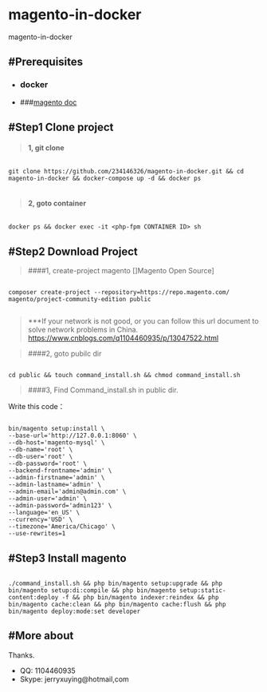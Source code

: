 # magento-in-docker
magento-in-docker 

## #Prerequisites

- ### docker
- ###[magento doc](https://devdocs.magento.com/guides/v2.3/install-gde/prereq/nginx.html) 

## #Step1 Clone project

> #### 1, git clone 

```$xslt

git clone https://github.com/234146326/magento-in-docker.git && cd magento-in-docker && docker-compose up -d && docker ps 


``` 

> #### 2, goto container 

```$xslt

docker ps && docker exec -it <php-fpm CONTAINER ID> sh

```



## #Step2 Download Project

> ####1, create-project magento []Magento Open Source]


````$xslt

composer create-project --repository=https://repo.magento.com/ magento/project-community-edition public


````

> ***If your network is not good, or you can follow this url document to solve network problems in China.
https://www.cnblogs.com/q1104460935/p/13047522.html

> ####2, goto pubilc dir

```$xslt

cd public && touch command_install.sh && chmod command_install.sh 

```
> ####3, Find Command_install.sh in public dir.

Write this code：

```$xslt

bin/magento setup:install \
--base-url='http://127.0.0.1:8060' \
--db-host='magento-mysql' \
--db-name='root' \
--db-user='root' \
--db-password='root' \
--backend-frontname='admin' \
--admin-firstname='admin' \
--admin-lastname='admin' \
--admin-email='admin@admin.com' \
--admin-user='admin' \
--admin-password='admin123' \
--language='en_US' \
--currency='USD' \
--timezone='America/Chicago' \
--use-rewrites=1

```

## #Step3 Install magento 

```$xslt

./command_install.sh && php bin/magento setup:upgrade && php bin/magento setup:di:compile && php bin/magento setup:static-content:deploy -f && php bin/magento indexer:reindex && php bin/magento cache:clean && php bin/magento cache:flush && php bin/magento deploy:mode:set developer

```


## #More about

Thanks.

- QQ: 1104460935
- Skype: jerryxuying@hotmail,com

